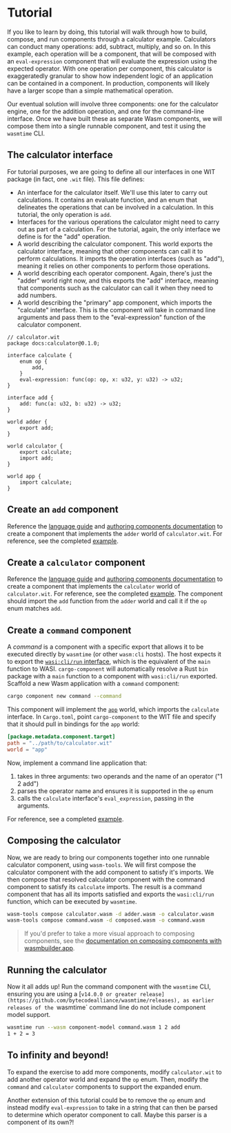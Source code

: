 # Tutorial

If you like to learn by doing, this tutorial will walk through how to build, compose, and run
components through a calculator example. Calculators can conduct many operations: add, subtract,
multiply, and so on. In this example, each operation will be a component, that will be composed with
an `eval-expression` component that will evaluate the expression using the expected operator. With
one operation per component, this calculator is exaggeratedly granular to show how independent logic
of an application can be contained in a component. In production, components will likely have a
larger scope than a simple mathematical operation.

Our eventual solution will involve three components: one for the calculator engine, one for the
addition operation, and one for the command-line interface. Once we have built these as separate
Wasm components, we will compose them into a single runnable component, and test it using the
`wasmtime` CLI.

## The calculator interface

For tutorial purposes, we are going to define all our interfaces in one WIT package (in fact, one
`.wit` file).  This file defines:

* An interface for the calculator itself.  We'll use this later to carry out calculations. It
  contains an evaluate function, and an enum that delineates the operations that can be involved in
  a calculation. In this tutorial, the only operation is `add`.
* Interfaces for the various operations the calculator might need to carry out as part of a
  calculation. For the tutorial, again, the only interface we define is for the "add" operation.
* A world describing the calculator component. This world exports the calculator interface, meaning
  that other components can call it to perform calculations. It imports the operation interfaces
  (such as "add"), meaning it relies on other components to perform those operations.
* A world describing each operator component. Again, there's just the "adder" world right now, and
  this exports the "add" interface, meaning that components such as the calculator can call it when
  they need to add numbers.
* A world describing the "primary" app component, which imports the "calculate" interface. This is
  the component will take in command line arguments and pass them to the "eval-expression" function
  of the calculator component.

```wit
// calculator.wit
package docs:calculator@0.1.0;

interface calculate {
    enum op {
        add,
    }
    eval-expression: func(op: op, x: u32, y: u32) -> u32;
}

interface add {
    add: func(a: u32, b: u32) -> u32;
}

world adder {
    export add;
}

world calculator {
    export calculate;
    import add;
}

world app {
    import calculate;
}

```

## Create an `add` component

Reference the [language guide](language-support.md) and [authoring components
documentation](creating-and-consuming/authoring.md) to create a component that implements the
`adder` world of `calculator.wit`. For reference, see the completed
[example](https://github.com/bytecodealliance/component-docs/tree/main/component-model/examples/tutorial/adder/).

## Create a `calculator` component

Reference the [language guide](language-support.md) and [authoring components
documentation](creating-and-consuming/authoring.md) to create a component that implements the
`calculator` world of `calculator.wit`. For reference, see the completed
[example](https://github.com/bytecodealliance/component-docs/tree/main/component-model/examples/tutorial/calculator/). The component should import the `add` function from the
`adder` world and call it if the `op` enum matches `add`.

## Create a `command` component

A _command_ is a component with a specific export that allows it to be executed directly by
`wasmtime` (or other `wasm:cli` hosts). The host expects it to export the [`wasi:cli/run`
interface](https://github.com/WebAssembly/wasi-cli/blob/main/wit/run.wit), which is the equivalent
of the `main` function to WASI. `cargo-component` will automatically resolve a Rust `bin` package
with a `main` function to a component with `wasi:cli/run` exported. Scaffold a new Wasm application
with a `command` component:

```sh
cargo component new command --command
```

This component will implement the [`app`](https://github.com/bytecodealliance/component-docs/tree/main/component-model/examples/tutorial/wit/calculator.wit) world, which
imports the `calculate` interface. In `Cargo.toml`, point `cargo-component` to the WIT file and
specify that it should pull in bindings for the `app` world:

```toml
[package.metadata.component.target]
path = "../path/to/calculator.wit"
world = "app"
```

Now, implement a command line application that:

1. takes in three arguments: two operands and the name of an operator ("1 2 add")
2. parses the operator name and ensures it is supported in the `op` enum
3. calls the `calculate` interface's `eval_expression`, passing in the arguments.

For reference, see a completed [example](https://github.com/bytecodealliance/component-docs/tree/main/component-model/examples/tutorial/command/).

## Composing the calculator

Now, we are ready to bring our components together into one runnable calculator component, using
`wasm-tools`. We will first compose the calculator component with the add component to satisfy it's
imports. We then compose that resolved calculator component with the command component to satisfy
its `calculate` imports. The result is a command component that has all its imports satisfied and
exports the `wasi:cli/run` function, which can be executed by `wasmtime`.

```sh
wasm-tools compose calculator.wasm -d adder.wasm -o calculator.wasm
wasm-tools compose command.wasm -d composed.wasm -o command.wasm
```

> If you'd prefer to take a more visual approach to composing components, see the [documentation on
> composing components with
> wasmbuilder.app](creating-and-consuming/composing.md#composing-components-with-a-visual-interface).

## Running the calculator

Now it all adds up! Run the command component with the `wasmtime` CLI, ensuring you are using a
[`v14.0.0 or greater release](https://github.com/bytecodealliance/wasmtime/releases), as earlier releases of
the `wasmtime` command line do not include component model support.

```sh
wasmtime run --wasm component-model command.wasm 1 2 add
1 + 2 = 3
```

## To infinity and beyond!

To expand the exercise to add more components, modify `calculator.wit` to add another operator world
and expand the `op` enum. Then, modify the `command` and `calculator` components to support the
expanded enum.

Another extension of this tutorial could be to remove the `op` enum and instead modify
`eval-expression` to take in a string that can then be parsed to determine which operator component
to call. Maybe this parser is a component of its own?!
